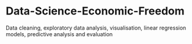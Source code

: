 # Data-Science-Economic-Freedom
Data cleaning, exploratory data analysis, visualisation, linear regression models, predictive analysis and evaluation
